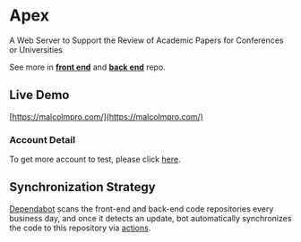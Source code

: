# Apex

A Web Server to Support the Review of Academic Papers for Conferences or Universities

See more in [**front end**](https://github.com/Malcolm-Ma/FE-review-of-academic-paper) and [**back end**](https://github.com/Malcolm-Ma/BE-review-of-academic-paper) repo.

## Live Demo

[https://malcolmpro.com/](https://malcolmpro.com/)

### Account Detail

To get more account to test, please click [here](https://malcolmpro.com/login_info.csv).

## Synchronization Strategy

[Dependabot](/.github/dependabot.yml) scans the front-end and back-end code repositories every business day, and once it detects an update, bot automatically synchronizes the code to this repository via [actions](https://github.com/Malcolm-Ma/Apex/actions/workflows/dependabot.yml).
